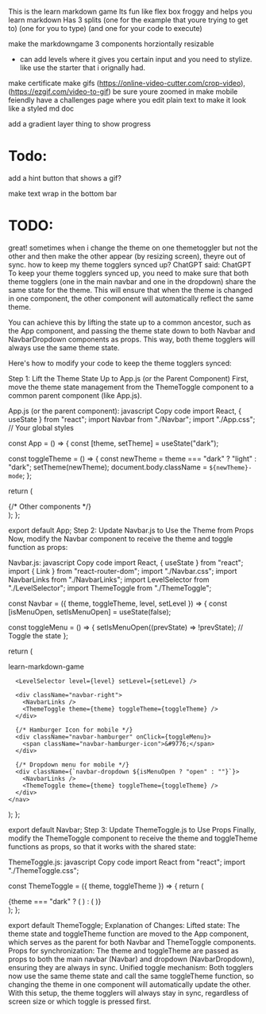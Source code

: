 This is the learn markdown game
Its fun like flex box froggy
and helps you learn markdown
Has 3 splits (one for the example that youre trying to get to) (one for you to type) (and one for your code to execute)



make the markdowngame 3 components horziontally resizable
- can add levels where it gives you certain input and you need to stylize. like use the starter that i orignally had.

make certificate
make gifs (https://online-video-cutter.com/crop-video), (https://ezgif.com/video-to-gif) be sure youre zoomed in 
make mobile feiendly
have a challenges page where you edit plain text to make it look like a styled md doc

add a gradient layer thing to show progress

# Todo:
add a hint button that shows a gif?

make text wrap in the bottom bar

# TODO:
great! sometimes when i change the theme on one themetoggler but not the other and then make the other appear (by resizing screen), theyre out of sync. how to keep my theme togglers synced up?
ChatGPT said:
ChatGPT
To keep your theme togglers synced up, you need to make sure that both theme togglers (one in the main navbar and one in the dropdown) share the same state for the theme. This will ensure that when the theme is changed in one component, the other component will automatically reflect the same theme.

You can achieve this by lifting the state up to a common ancestor, such as the App component, and passing the theme state down to both Navbar and NavbarDropdown components as props. This way, both theme togglers will always use the same theme state.

Here's how to modify your code to keep the theme togglers synced:

Step 1: Lift the Theme State Up to App.js (or the Parent Component)
First, move the theme state management from the ThemeToggle component to a common parent component (like App.js).

App.js (or the parent component):
javascript
Copy code
import React, { useState } from "react";
import Navbar from "./Navbar";
import "./App.css"; // Your global styles

const App = () => {
  const [theme, setTheme] = useState("dark");

  const toggleTheme = () => {
    const newTheme = theme === "dark" ? "light" : "dark";
    setTheme(newTheme);
    document.body.className = `${newTheme}-mode`;
  };

  return (
    <div>
      <Navbar theme={theme} toggleTheme={toggleTheme} />
      {/* Other components */}
    </div>
  );
};

export default App;
Step 2: Update Navbar.js to Use the Theme from Props
Now, modify the Navbar component to receive the theme and toggle function as props:

Navbar.js:
javascript
Copy code
import React, { useState } from "react";
import { Link } from "react-router-dom";
import "./Navbar.css";
import NavbarLinks from "./NavbarLinks";
import LevelSelector from "./LevelSelector";
import ThemeToggle from "./ThemeToggle";

const Navbar = ({ theme, toggleTheme, level, setLevel }) => {
  const [isMenuOpen, setIsMenuOpen] = useState(false);

  const toggleMenu = () => {
    setIsMenuOpen((prevState) => !prevState); // Toggle the state
  };

  return (
    <nav className="navbar">
      <Link to="/" className="navbar-title">
        learn-markdown-game
      </Link>

      <LevelSelector level={level} setLevel={setLevel} />

      <div className="navbar-right">
        <NavbarLinks />
        <ThemeToggle theme={theme} toggleTheme={toggleTheme} />
      </div>

      {/* Hamburger Icon for mobile */}
      <div className="navbar-hamburger" onClick={toggleMenu}>
        <span className="navbar-hamburger-icon">&#9776;</span>
      </div>

      {/* Dropdown menu for mobile */}
      <div className={`navbar-dropdown ${isMenuOpen ? "open" : ""}`}>
        <NavbarLinks />
        <ThemeToggle theme={theme} toggleTheme={toggleTheme} />
      </div>
    </nav>
  );
};

export default Navbar;
Step 3: Update ThemeToggle.js to Use Props
Finally, modify the ThemeToggle component to receive the theme and toggleTheme functions as props, so that it works with the shared state:

ThemeToggle.js:
javascript
Copy code
import React from "react";
import "./ThemeToggle.css";

const ThemeToggle = ({ theme, toggleTheme }) => {
  return (
    <div className="theme-toggle" onClick={toggleTheme}>
      {theme === "dark" ? (
        <i className="fas fa-sun toggle-icon"></i>
      ) : (
        <i className="fas fa-moon toggle-icon"></i>
      )}
    </div>
  );
};

export default ThemeToggle;
Explanation of Changes:
Lifted state: The theme state and toggleTheme function are moved to the App component, which serves as the parent for both Navbar and ThemeToggle components.
Props for synchronization: The theme and toggleTheme are passed as props to both the main navbar (Navbar) and dropdown (NavbarDropdown), ensuring they are always in sync.
Unified toggle mechanism: Both togglers now use the same theme state and call the same toggleTheme function, so changing the theme in one component will automatically update the other.
With this setup, the theme togglers will always stay in sync, regardless of screen size or which toggle is pressed first.